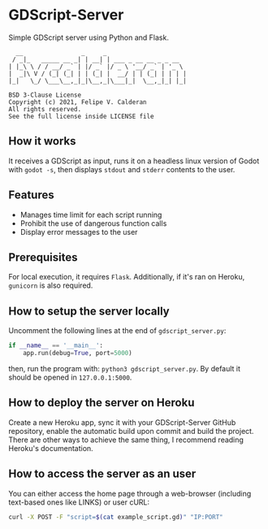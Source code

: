 # GDScript-Server
Simple GDScript server using Python and Flask.

```
  __                _     _
 / _|_   _____ __ _| | __| | ___ _ __ __ _ _ __
| |_\ \ / / __/ _` | |/ _` |/ _ \ '__/ _` | '_ \
|  _|\ V / (_| (_| | | (_| |  __/ | | (_| | | | |
|_|   \_/ \___\__,_|_|\__,_|\___|_|  \__,_|_| |_|

BSD 3-Clause License
Copyright (c) 2021, Felipe V. Calderan
All rights reserved.
See the full license inside LICENSE file
```

## How it works
It receives a GDScript as input, runs it on a headless linux version of Godot
with `godot -s`, then displays `stdout` and `stderr` contents to the user.

## Features

- Manages time limit for each script running
- Prohibit the use of dangerous function calls
- Display error messages to the user

## Prerequisites
For local execution, it requires `Flask`. Additionally, if it's ran on Heroku,
`gunicorn` is also required.

## How to setup the server locally
Uncomment the following lines at the end of `gdscript_server.py`:
```python
if __name__ == '__main__':
    app.run(debug=True, port=5000)
```
then, run the program with: `python3 gdscript_server.py`. By default it should
be opened in `127.0.0.1:5000`.

## How to deploy the server on Heroku
Create a new Heroku app, sync it with your GDScript-Server GitHub repository,
enable the automatic build upon commit and build the project. There are other
ways to achieve the same thing, I recommend reading Heroku's documentation.

## How to access the server as an user
You can either access the home page through a web-browser (including text-based
ones like LINKS) or user cURL:
```bash
curl -X POST -F "script=$(cat example_script.gd)" "IP:PORT"
```
